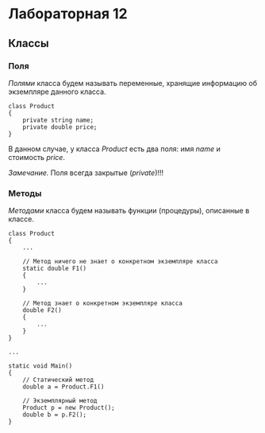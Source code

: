 # Лабораторная 12

## Классы

### Поля

*Полями* класса будем называть переменные, хранящие информацию об экземпляре данного класса.

```
class Product
{
	private string name;
	private double price;
}
``` 

В данном случае, у класса *Product* есть два поля: имя *name* и стоимость *price*.

*Замечание.* Поля всегда закрытые (*private*)!!!

### Методы

*Методами* класса будем называть функции (процедуры), описанные в классе.

```
class Product
{
	...
	
	// Метод ничего не знает о конкретном экземпляре класса
	static double F1()
	{
		...
	}
	
	// Метод знает о конкретном экземпляре класса
	double F2()
	{
		...
	}
}

...

static void Main()
{
	// Статический метод
	double a = Product.F1()
	
	// Экземплярный метод
	Product p = new Product();
	double b = p.F2();
}


``` 